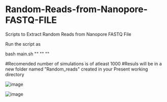 # Random-Reads-from-Nanopore-FASTQ-FILE
Scripts to Extract Random Reads from Nanopore FASTQ File

Run the script as 

bash main.sh "<PATH OF ONT FASTQ FILE>" "<NUMBER OF RANDOM READS REQUIRED>" "<NUMBER OF SIMULATIONS>"

#Recomended number of simulations is of atleast 1000
#Resuls will be in a new folder named "Random_reads" created in your Present working directory

![image](https://github.com/user-attachments/assets/02d29ba5-63ba-44ac-9914-94aae045013e)

![image](https://github.com/user-attachments/assets/aaa11b39-a600-489d-82ee-795d4b1903a5)

